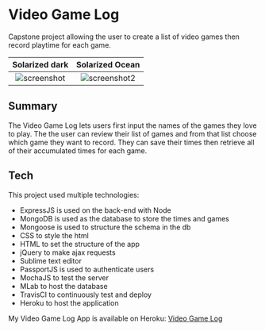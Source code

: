 # Video Game Log

Capstone project allowing the user to create a list of video games then record playtime for each game.

Solarized dark             |  Solarized Ocean
:-------------------------:|:-------------------------:
![screenshot](https://cloud.githubusercontent.com/assets/22624097/24523077/7bd5c534-1557-11e7-9980-384845e0c6f6.jpg)  |  ![screenshot2](https://cloud.githubusercontent.com/assets/22624097/24523112/9105505a-1557-11e7-808d-71ed1b3b5411.jpg)


## Summary

The Video Game Log lets users first input the names of the games they love to play. The the user can review their list of games and from that list choose which game they want to record. They can save their times then retrieve all of their accumulated times for each game. 

## Tech

This project used multiple technologies:

- ExpressJS is used on the back-end with Node
- MongoDB is used as the database to store the times and games
- Mongoose is used to structure the schema in the db
- CSS to style the html
- HTML to set the structure of the app
- jQuery to make ajax requests
- Sublime text editor
- PassportJS is used to authenticate users
- MochaJS to test the server
- MLab to host the database
- TravisCI to continuously test and deploy
- Heroku to host the application

My Video Game Log App is available on Heroku: [Video Game Log][app]

[app]: <https://immense-chamber-87502.herokuapp.com/>